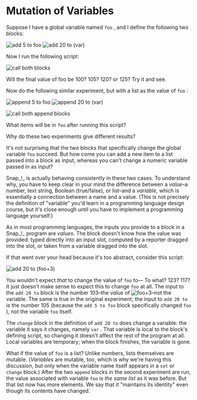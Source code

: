# Mutation of Variables

Suppose I have a global variable named `foo` , and I define the following two blocks:

![add 5 to foo](https://beautyjoy.github.io/bjc-r/img/list/add5foo.png)      ![add 20 to \(var\)](https://beautyjoy.github.io/bjc-r/img/list/add20any.png)

Now I run the following script:

![call both blocks](https://beautyjoy.github.io/bjc-r/img/list/addscript.png)

Will the final value of foo be 100? 105? 120? or 125? Try it and see.

Now do the following similar experiment, but with a list as the value of `foo` :

![append 5 to foo](https://beautyjoy.github.io/bjc-r/img/list/append5foo.png)      ![append 20 to \(var\)](https://beautyjoy.github.io/bjc-r/img/list/append20var.png)

![call both append blocks](https://beautyjoy.github.io/bjc-r/img/list/appendscript.png)

What items will be in `foo` after running this script?

Why do these two experiments give different results?

It's not surprising that the two blocks that specifically change the global variable `foo` succeed. But how come you can add a new item to a list passed into a block as input, whereas you can't change a numeric variable passed in as input?

Snap_!_ is actually behaving consistently in these two cases. To understand why, you have to keep clear in your mind the difference between a _value_–a number, text string, Boolean \(true/false\), or list–and a _variable,_ which is essentially a connection between a name and a value. \(This is not precisely the definition of "variable" you'd learn in a programming language design course, but it's close enough until you have to implement a programming language yourself.\)

As in most programming languages, the inputs you provide to a block in a Snap_!_ program are _values._ The block doesn't know how the value was provided: typed directly into an input slot, computed by a reporter dragged into the slot, or taken from a variable dragged into the slot.

If that went over your head because it's too abstract, consider this script:

![add 20 to \(foo+3\)](https://beautyjoy.github.io/bjc-r/img/list/addfoo+3.png)

You wouldn't expect _that_ to change the value of `foo` to— To what? 123? 117? It just doesn't make sense to expect this to change `foo` at all. The input to the `add 20 to` block is the number 103–the _value_ of ![foo+3](https://beautyjoy.github.io/bjc-r/img/list/foo+3.png)–not the variable. The same is true in the original experiment; the input to `add 20 to` is the number 105 \(because the `add 5 to foo` block specifically changed `foo` \), not the variable `foo` itself.

The `change` block in the definition of `add 20 to` does change a variable: the variable it says it changes, namely `var` . That variable is local to the block's defining script, so changing it doesn't affect the rest of the program at all. Local variables are temporary; when the block finishes, the variable is gone.

What if the value of `foo` is a list? Unlike numbers, lists themselves are mutable. \(_Variables_ are mutable, too, which is why we're having this discussion, but only when the variable name itself appears in a `set` or `change` block.\) After the two `append` blocks in the second experiment are run, the value associated with variable `foo` is _the same list_ as it was before. But that list now has more elements. We say that it "maintains its identity" even though its contents have changed.

